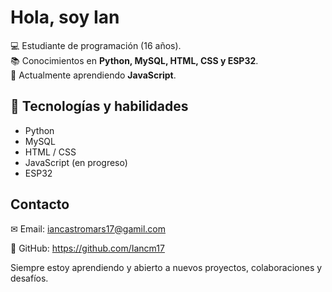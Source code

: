 #  Hola, soy Ian

💻 Estudiante de programación (16 años).  
📚 Conocimientos en **Python, MySQL, HTML, CSS y ESP32**.  
🚀 Actualmente aprendiendo **JavaScript**.  



## 🔧 Tecnologías y habilidades
- Python 
- MySQL 
- HTML / CSS 
- JavaScript (en progreso) 
- ESP32 


## Contacto
✉  Email: iancastromars17@gamil.com 

🔗 GitHub: https://github.com/Iancm17

Siempre estoy aprendiendo y abierto a nuevos proyectos, colaboraciones y desafíos.
